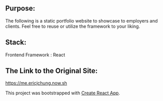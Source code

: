 ## Purpose:
The following is a static portfolio website to showcase to employers and clients. Feel free to reuse or utilize the framework to your liking.

## Stack:
Frontend Framework : React

## The Link to the Original Site:
https://me.ericjchung.now.sh

This project was bootstrapped with [Create React App](https://github.com/facebook/create-react-app).
